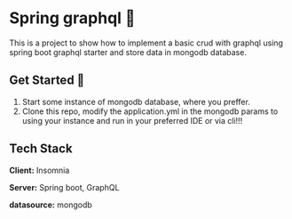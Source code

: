 # Spring graphql 📝
This is a project to show how to implement a basic crud
with graphql using spring boot graphql starter and store data in mongodb database.
  
  ## Get Started 🚀
  1. Start some instance of mongodb database, where you preffer.
  2. Clone this repo, modify the application.yml in the mongodb params to using your instance and run in your preferred IDE or via cli!!!

  
## Tech Stack
**Client:** Insomnia

**Server:** Spring boot, GraphQL

**datasource:** mongodb